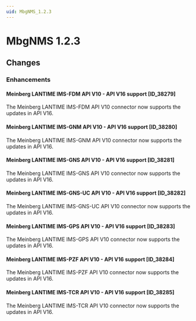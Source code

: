 ```yaml
---
uid: MbgNMS_1.2.3
---
```


# MbgNMS 1.2.3

## Changes

### Enhancements

#### Meinberg LANTIME IMS-FDM API V10 - API V16 support [ID_38279]

​The Meinberg LANTIME IMS-FDM API V10 connector now supports the updates in API V16.

#### Meinberg LANTIME IMS-GNM API V10 - API V16 support [ID_38280]

​The Meinberg LANTIME IMS-GNM API V10 connector now supports the updates in API V16.

#### Meinberg LANTIME IMS-GNS API V10 - API V16 support [ID_38281]

​The Meinberg LANTIME IMS-GNS API V10 connector now supports the updates in API V16.

#### Meinberg LANTIME IMS-GNS-UC API V10 - API V16 support [ID_38282]

​The Meinberg LANTIME IMS-GNS-UC API V10 connector now supports the updates in API V16.

#### Meinberg LANTIME IMS-GPS API V10 - API V16 support [ID_38283]

​The Meinberg LANTIME IMS-GPS API V10 connector now supports the updates in API V16.

#### Meinberg LANTIME IMS-PZF API V10 - API V16 support [ID_38284]

​The Meinberg LANTIME IMS-PZF API V10 connector now supports the updates in API V16.

#### Meinberg LANTIME IMS-TCR API V10 - API V16 support [ID_38285]

​The Meinberg LANTIME IMS-TCR API V10 connector now supports the updates in API V16.

